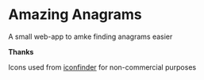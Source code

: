 # Amazing Anagrams

A small web-app to amke finding anagrams easier

**Thanks**

Icons used from [iconfinder](https://www.iconfinder.com/icons/763477/arrow_back_circle_direction_left_navigation_icon) for non-commercial purposes
